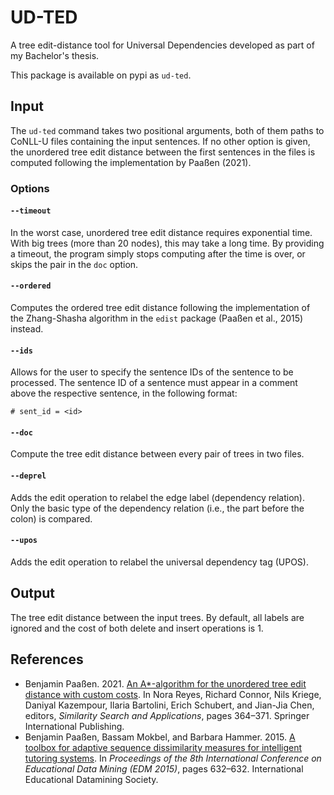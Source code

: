 # UD-TED
A tree edit-distance tool for Universal Dependencies developed as part of my Bachelor's thesis.

This package is available on pypi as `ud-ted`.

## Input
The `ud-ted` command takes two positional arguments, both of them paths to CoNLL-U files containing the input sentences.
If no other option is given, the unordered tree edit distance between the first sentences in the files is computed following the implementation by Paaßen (2021).

### Options
#### `--timeout`
In the worst case, unordered tree edit distance requires exponential time.
With big trees (more than 20 nodes), this may take a long time.
By providing a timeout, the program simply stops computing after the time is over, or skips the pair in the `doc` option.
#### `--ordered`
Computes the ordered tree edit distance following the implementation of the Zhang-Shasha algorithm in the ``edist`` package (Paaßen et al., 2015) instead.
#### `--ids`
Allows for the user to specify the sentence IDs of the sentence to be processed.
The sentence ID of a sentence must appear in a comment above the respective sentence, in the following format:
```
# sent_id = <id>
```
#### `--doc`
Compute the tree edit distance between every pair of trees in two files.
#### `--deprel`
Adds the edit operation to relabel the edge label (dependency relation).
Only the basic type of the dependency relation (i.e., the part before the colon) is compared.
#### `--upos`
Adds the edit operation to relabel the universal dependency tag (UPOS).

## Output
The tree edit distance between the input trees. 
By default, all labels are ignored and the cost of both delete and insert operations is 1.

## References
- Benjamin Paaßen. 2021. [An A*-algorithm for the unordered tree edit distance with custom costs](https://doi.org/10.1007%2F978-3-030-89657-7_27). In Nora Reyes, Richard Connor, Nils Kriege, Daniyal Kazempour, Ilaria Bartolini, Erich Schubert, and Jian-Jia Chen, editors, _Similarity Search and Applications_, pages 364–371. Springer International Publishing.
- Benjamin Paaßen, Bassam Mokbel, and Barbara Hammer. 2015. [A toolbox for adaptive sequence dissimilarity measures for intelligent tutoring systems](http://www.educationaldatamining.org/EDM2015/uploads/papers/paper_257.pdf). In _Proceedings of the 8th International Conference on Educational Data Mining (EDM 2015)_, pages 632–632. International Educational Datamining Society.
